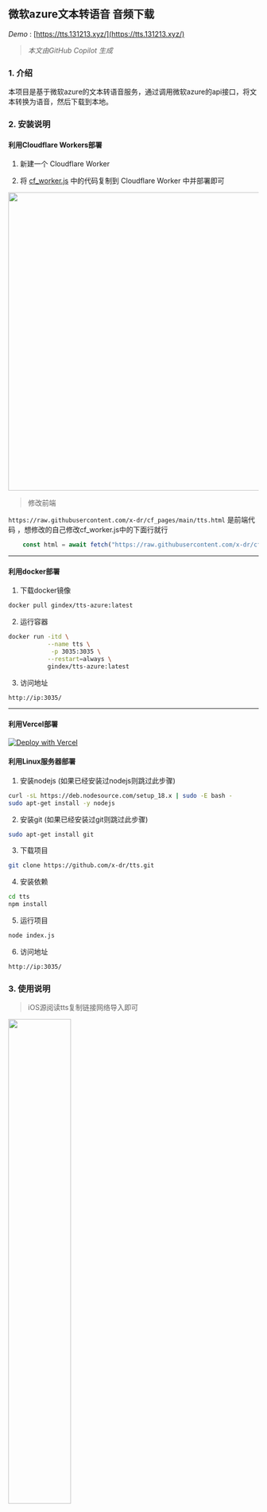 ## 微软azure文本转语音 音频下载
*Demo* : [https://tts.131213.xyz/](https://tts.131213.xyz/)


> *本文由GitHub Copilot 生成*

### 1. 介绍

本项目是基于微软azure的文本转语音服务，通过调用微软azure的api接口，将文本转换为语音，然后下载到本地。

### 2. 安装说明

#### 利用Cloudflare Workers部署

1. 新建一个 Cloudflare Worker

2. 将 [cf_worker.js](https://github.com/x-dr/tts/blob/main/cf_worker.js) 中的代码复制到 Cloudflare Worker 中并部署即可

<img src="https://img1.131213.xyz/file/23f45cf2a989a13842839.png" width="600px">

> 修改前端
 
`https://raw.githubusercontent.com/x-dr/cf_pages/main/tts.html` 是前端代码 ，想修改的自己修改cf_worker.js中的下面行就行

```javascript
    const html = await fetch("https://raw.githubusercontent.com/x-dr/cf_pages/main/tts.html")
```

***

#### 利用docker部署

1. 下载docker镜像

```bash
docker pull gindex/tts-azure:latest
```

2. 运行容器

```bash
docker run -itd \
           --name tts \
            -p 3035:3035 \
           --restart=always \
           gindex/tts-azure:latest
```

3. 访问地址

```bash
http://ip:3035/
```


***

#### 利用Vercel部署


[![Deploy with Vercel](https://vercel.com/button?utm_source=busiyi&utm_campaign=oss)](https://vercel.com/new/clone?utm_source=busiyi&utm_campaign=oss&repository-url=https://github.com/x-dr/tts)

#### 利用Linux服务器部署

1. 安装nodejs (如果已经安装过nodejs则跳过此步骤)

```bash
curl -sL https://deb.nodesource.com/setup_18.x | sudo -E bash -
sudo apt-get install -y nodejs
```

2. 安装git (如果已经安装过git则跳过此步骤)

```bash
sudo apt-get install git
```

3. 下载项目

```bash
git clone https://github.com/x-dr/tts.git
```

4. 安装依赖

```bash
cd tts
npm install
```

5. 运行项目

```bash
node index.js
```

6. 访问地址

```bash
http://ip:3035/
```

### 3. 使用说明

> iOS源阅读tts复制链接网络导入即可

<img src="https://img1.131213.xyz/file/04cc986d0350a53ae104f.jpg" width="50%" height="50%" />

### 4. 更新日志

+ 2023-11-27 : 添加阅读3.0和iOS源阅读 tts

### Star History

[![Star History Chart](https://api.star-history.com/svg?repos=x-dr/tts&type=Timeline)](https://star-history.com/#x-dr/tts&Timeline)


